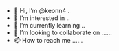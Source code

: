 - 👋 Hi, I’m @keonn4 .
- 👀 I’m interested in ..
- 🌱 I’m currently learning ..
- 💞️ I’m looking to collaborate on ......
- 📫 How to reach me ......

<!---
keonn4/keonn4 is a ✨ special ✨ repository because its `README.md` (this file) appears on your GitHub profile.
You can click the Preview link to take a look at your changes.
--->
